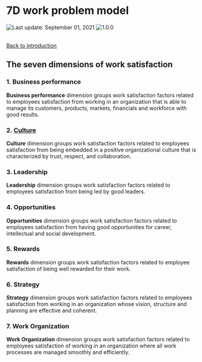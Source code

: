 # 7D work problem model
<div align="left">
   <img id="last-update-badge" src="https://img.shields.io/badge/%F0%9F%93%85%20Last%20update%20-%20September%201%2C%202021-blue.svg" alt="Last update: September 01, 2021" /> <img src="https://img.shields.io/badge/ %E2%9C%94%20Typology%20version%20-%201.0.0-yellow.svg" alt="1.0.0"/>
</div>
<br/>
 
[Back to introduction](README.md)

## The seven dimensions of work satisfaction

### 1. Business performance

__Business performance__ dimension groups work satisfaction factors related to employees satisfaction from working in an organization that is able to manage its customers, products, markets, financials and workforce with good results.

### 2. [Culture](dimensions/culture.md)

__Culture__ dimension groups work satisfaction factors related to employees satisfaction from being embedded in a positive organizational culture that is characterized by trust, respect, and collaboration.

### 3. Leadership

__Leadership__ dimension groups work satisfaction factors related to employees satisfaction from being led by good leaders.

### 4. Opportunities

__Opportunities__ dimension groups work satisfaction factors related to employees satisfaction from having good opportunities for career, intellectual and social development.

### 5. Rewards

__Rewards__ dimension groups work satisfaction factors related to employee satisfaction of being well rewarded for their work.

### 6. Strategy

__Strategy__ dimension groups work satisfaction factors related to employees satisfaction from working in an organization whose vision, structure and planning are effective and coherent.

### 7. Work Organization

__Work Organization__ dimension groups work satisfaction factors related to employees satisfaction of working in an organization where all work processes are managed smoothly and efficiently.

